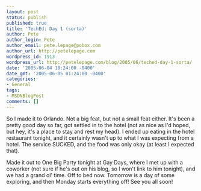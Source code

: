 ```yaml
---
layout: post
status: publish
published: true
title: 'TechEd: Day 1 (sorta)'
author: Pete
author_login: Pete
author_email: pete.lepage@pobox.com
author_url: http://petelepage.com
wordpress_id: 1913
wordpress_url: http://petelepage.com/blog/2005/06/teched-day-1-sorta/
date: '2005-06-04 18:24:00 -0400'
date_gmt: '2005-06-05 01:24:00 -0400'
categories:
- General
tags:
- MSDNBlogPost
comments: []
---
```

<p>So I made it to Orlando.  Not a big feat, but not a small feat either.  It's been a pretty good day so far, got settled in to the hotel (not as nice as I'd hoped, but hey, it's a place to stay and rest my head).  I ended up eating in the hotel restaurant tonight, and it certainly wasn't up to what I was expecting from a hotel.  The service SUCKED, and the food was only okay (at least I expected that).</p>
<p>Made it out to One Big Party tonight at Gay Days, where I met up with a coworker (not sure if he's out on his blog, so I won't link to him tonight), and we had a grand ol' time.  Off to bed now.  Tomorrow is a day of some exploring, and then Monday starts everything off!  See you all soon!</p>
